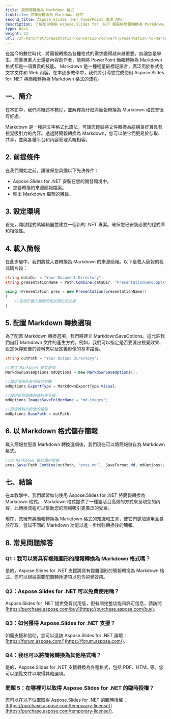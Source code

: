 ```yaml
---
title: 將簡報轉換為 Markdown 格式
linktitle: 將簡報轉換為 Markdown 格式
second_title: Aspose.Slides .NET PowerPoint 處理 API
description: 了解如何使用 Aspose.Slides for .NET 輕鬆將簡報轉換為 Markdown。帶有程式碼範例的分步指南。
type: docs
weight: 23
url: /zh-hant/net/presentation-conversion/convert-presentation-to-markdown-format/
---
```


在當今的數位時代，將簡報轉換為各種格式的需求變得越來越重要。無論您是學生、商業專業人士還是內容創作者，能夠將 PowerPoint 簡報轉換為 Markdown 格式都是一項寶貴的技能。 Markdown 是一種輕量級標記語言，廣泛用於格式化文字文件和 Web 內容。在本逐步教學中，我們將引導您完成使用 Aspose.Slides for .NET 將簡報轉換為 Markdown 格式的流程。

## 一、簡介

在本節中，我們將概述本教程，並解釋為什麼將簡報轉換為 Markdown 格式會很有好處。

Markdown 是一種純文字格式化語法，可讓您輕鬆將文件轉換為結構良好且具有視覺吸引力的內容。透過將簡報轉換為 Markdown，您可以使它們更易於存取、共享，並與各種平台和內容管理系統相容。

## 2. 前提條件

在我們開始之前，請確保您具備以下先決條件：

- Aspose.Slides for .NET 安裝在您的開發環境中。
- 您要轉換的來源簡報檔案。
- 輸出 Markdown 檔案的目錄。

## 3. 設定環境

首先，開啟程式碼編輯器並建立一個新的 .NET 專案。確保您已安裝必要的程式庫和相依性。

## 4. 載入簡報

在此步驟中，我們將載入要轉換為 Markdown 的來源簡報。以下是載入簡報的程式碼片段：

```csharp
string dataDir = "Your Document Directory";
string presentationName = Path.Combine(dataDir, "PresentationDemo.pptx");

using (Presentation pres = new Presentation(presentationName))
{
    //您用於載入簡報的程式碼位於此處
}
```

## 5. 配置 Markdown 轉換選項

為了配置 Markdown 轉換選項，我們將建立 MarkdownSaveOptions。這允許我們自訂 Markdown 文件的產生方式。例如，我們可以指定是否要匯出視覺效果、設定保存影像的資料夾以及定義影像的基本路徑。

```csharp
string outPath = "Your Output Directory";

//建立 Markdown 建立選項
MarkdownSaveOptions mdOptions = new MarkdownSaveOptions();

//設定渲染所有項目的參數
mdOptions.ExportType = MarkdownExportType.Visual;

//設定保存圖像的資料夾名稱
mdOptions.ImagesSaveFolderName = "md-images";

//設定資料夾影像的路徑
mdOptions.BasePath = outPath;
```

## 6. 以 Markdown 格式儲存簡報

載入簡報並配置 Markdown 轉換選項後，我們現在可以將簡報儲存為 Markdown 格式。

```csharp
//以 Markdown 格式儲存簡報
pres.Save(Path.Combine(outPath, "pres.md"), SaveFormat.Md, mdOptions);
```

## 七、結論

在本教學中，我們學習如何使用 Aspose.Slides for .NET 將簡報轉換為 Markdown 格式。 Markdown 格式提供了一種靈活且高效的方式來呈現您的內容，此轉換流程可以幫助您的簡報吸引更廣泛的受眾。

現在，您擁有將簡報轉換為 Markdown 格式的知識和工具，使它們更加通用且易於存取。嘗試不同的 Markdown 功能以進一步增強轉換後的簡報。

## 8. 常見問題解答

### Q1：我可以將具有複雜圖形的簡報轉換為 Markdown 格式嗎？

是的，Aspose.Slides for .NET 支援將具有複雜圖形的簡報轉換為 Markdown 格式。您可以根據需要配置轉換選項以包含視覺效果。

### Q2：Aspose.Slides for .NET 可以免費使用嗎？

Aspose.Slides for .NET 提供免費試用版，但有關完整功能和許可信息，請訪問[https://purchase.aspose.com/buy](https://purchase.aspose.com/buy).

### Q3：如何獲得 Aspose.Slides for .NET 支援？

如需支援和協助，您可以造訪 Aspose.Slides for .NET 論壇：[https://forum.aspose.com/](https://forum.aspose.com/).

### Q4：我也可以將簡報轉換為其他格式嗎？

是的，Aspose.Slides for .NET 支援轉換為各種格式，包括 PDF、HTML 等。您可以瀏覽文件以取得其他選項。

### 問題 5：在哪裡可以取得 Aspose.Slides for .NET 的臨時授權？

您可以在以下位置取得 Aspose.Slides for .NET 的臨時授權：[https://purchase.aspose.com/temporary-license/](https://purchase.aspose.com/temporary-license/).
